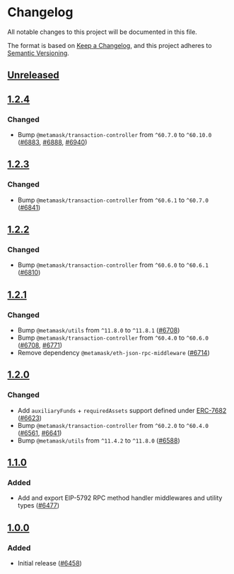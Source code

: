 # Changelog

All notable changes to this project will be documented in this file.

The format is based on [Keep a Changelog](https://keepachangelog.com/en/1.0.0/),
and this project adheres to [Semantic Versioning](https://semver.org/spec/v2.0.0.html).

## [Unreleased]

## [1.2.4]

### Changed

- Bump `@metamask/transaction-controller` from `^60.7.0` to `^60.10.0` ([#6883](https://github.com/MetaMask/core/pull/6883), [#6888](https://github.com/MetaMask/core/pull/6888), [#6940](https://github.com/MetaMask/core/pull/6940))

## [1.2.3]

### Changed

- Bump `@metamask/transaction-controller` from `^60.6.1` to `^60.7.0` ([#6841](https://github.com/MetaMask/core/pull/6841))

## [1.2.2]

### Changed

- Bump `@metamask/transaction-controller` from `^60.6.0` to `^60.6.1` ([#6810](https://github.com/MetaMask/core/pull/6810))

## [1.2.1]

### Changed

- Bump `@metamask/utils` from `^11.8.0` to `^11.8.1` ([#6708](https://github.com/MetaMask/core/pull/6708))
- Bump `@metamask/transaction-controller` from `^60.4.0` to `^60.6.0` ([#6708](https://github.com/MetaMask/core/pull/6733), [#6771](https://github.com/MetaMask/core/pull/6771))
- Remove dependency `@metamask/eth-json-rpc-middleware` ([#6714](https://github.com/MetaMask/core/pull/6714))

## [1.2.0]

### Changed

- Add `auxiliaryFunds` + `requiredAssets` support defined under [ERC-7682](https://eips.ethereum.org/EIPS/eip-7682) ([#6623](https://github.com/MetaMask/core/pull/6623))
- Bump `@metamask/transaction-controller` from `^60.2.0` to `^60.4.0` ([#6561](https://github.com/MetaMask/core/pull/6561), [#6641](https://github.com/MetaMask/core/pull/6641))
- Bump `@metamask/utils` from `^11.4.2` to `^11.8.0` ([#6588](https://github.com/MetaMask/core/pull/6588))

## [1.1.0]

### Added

- Add and export EIP-5792 RPC method handler middlewares and utility types ([#6477](https://github.com/MetaMask/core/pull/6477))

## [1.0.0]

### Added

- Initial release ([#6458](https://github.com/MetaMask/core/pull/6458))

[Unreleased]: https://github.com/MetaMask/core/compare/@metamask/eip-5792-middleware@1.2.4...HEAD
[1.2.4]: https://github.com/MetaMask/core/compare/@metamask/eip-5792-middleware@1.2.3...@metamask/eip-5792-middleware@1.2.4
[1.2.3]: https://github.com/MetaMask/core/compare/@metamask/eip-5792-middleware@1.2.2...@metamask/eip-5792-middleware@1.2.3
[1.2.2]: https://github.com/MetaMask/core/compare/@metamask/eip-5792-middleware@1.2.1...@metamask/eip-5792-middleware@1.2.2
[1.2.1]: https://github.com/MetaMask/core/compare/@metamask/eip-5792-middleware@1.2.0...@metamask/eip-5792-middleware@1.2.1
[1.2.0]: https://github.com/MetaMask/core/compare/@metamask/eip-5792-middleware@1.1.0...@metamask/eip-5792-middleware@1.2.0
[1.1.0]: https://github.com/MetaMask/core/compare/@metamask/eip-5792-middleware@1.0.0...@metamask/eip-5792-middleware@1.1.0
[1.0.0]: https://github.com/MetaMask/core/releases/tag/@metamask/eip-5792-middleware@1.0.0
